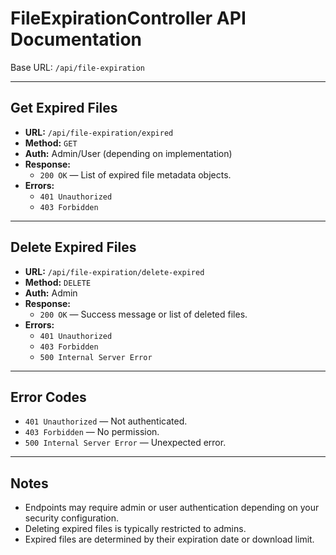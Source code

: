 # FileExpirationController API Documentation

Base URL: `/api/file-expiration`

---

## Get Expired Files
- **URL:** `/api/file-expiration/expired`
- **Method:** `GET`
- **Auth:** Admin/User (depending on implementation)
- **Response:**
  - `200 OK` — List of expired file metadata objects.
- **Errors:**
  - `401 Unauthorized`
  - `403 Forbidden`

---

## Delete Expired Files
- **URL:** `/api/file-expiration/delete-expired`
- **Method:** `DELETE`
- **Auth:** Admin
- **Response:**
  - `200 OK` — Success message or list of deleted files.
- **Errors:**
  - `401 Unauthorized`
  - `403 Forbidden`
  - `500 Internal Server Error`

---

## Error Codes
- `401 Unauthorized` — Not authenticated.
- `403 Forbidden` — No permission.
- `500 Internal Server Error` — Unexpected error.

---

## Notes
- Endpoints may require admin or user authentication depending on your security configuration.
- Deleting expired files is typically restricted to admins.
- Expired files are determined by their expiration date or download limit.

